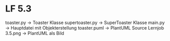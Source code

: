 # LF 5.3

toaster.py -> Toaster Klasse
supertoaster.py -> SuperToaster Klasse
main.py -> Hauptdatei mit Objekterstellung
toaster.puml -> PlantUML Source
Lernjob 3.5.png -> PlantUML als Bild